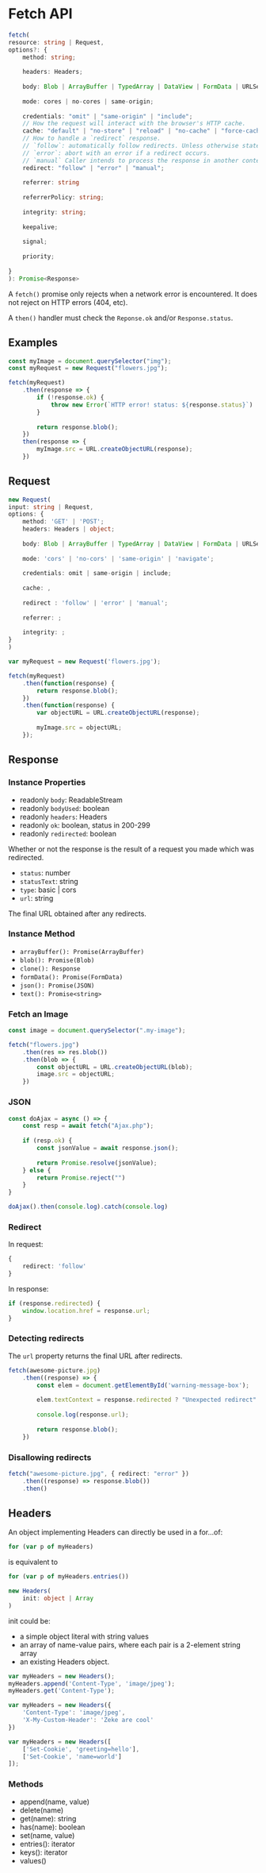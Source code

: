 # Fetch API

```ts
fetch(
resource: string | Request,
options?: {
    method: string;
    
    headers: Headers;
    
    body: Blob | ArrayBuffer | TypedArray | DataView | FormData | URLSearchParams | string | ReadableStream;
    
    mode: cores | no-cores | same-origin;
    
    credentials: "omit" | "same-origin" | "include";
    // How the request will interact with the browser's HTTP cache.
    cache: "default" | "no-store" | "reload" | "no-cache" | "force-cache" | "only-if-cached";
    // How to handle a `redirect` response.
    // `follow`: automatically follow redirects. Unless otherwise stated the redirect mode is set to `follow`.
    // `error`: abort with an error if a redirect occurs.
    // `manual` Caller intends to process the response in another context.
    redirect: "follow" | "error" | "manual";
    
    referrer: string
    
    referrerPolicy: string;
    
    integrity: string;
    
    keepalive;
    
    signal;
    
    priority;
    
}
): Promise<Response>
```

A `fetch()` promise only rejects when a network error is encountered. It does not reject on HTTP errors (404, etc).

A `then()` handler must check the `Reponse.ok` and/or `Response.status`.

## Examples

```ts
const myImage = document.querySelector("img");
const myRequest = new Request("flowers.jpg");

fetch(myRequest)
    .then(response => {
        if (!response.ok) {
            throw new Error(`HTTP error! status: ${response.status}`)
        }
        
        return response.blob();
    })
    then(response => {
        myImage.src = URL.createObjectURL(response);
    })
```

## Request

```ts
new Request(
input: string | Request,
options: {
    method: 'GET' | 'POST';
    headers: Headers | object;
    
    body: Blob | ArrayBuffer | TypedArray | DataView | FormData | URLSearchParams | string | ReadableStream';
    
    mode: 'cors' | 'no-cors' | 'same-origin' | 'navigate';
    
    credentials: omit | same-origin | include;
    
    cache: ,
    
    redirect : 'follow' | 'error' | 'manual';
    
    referrer: ;
    
    integrity: ;
}
)
```

```ts
var myRequest = new Request('flowers.jpg');

fetch(myRequest)
    .then(function(response) {
        return response.blob();
    })
    .then(function(response) {
        var objectURL = URL.createObjectURL(response);
        
        myImage.src = objectURL;
    });
```

## Response

### Instance Properties

* readonly `body`: ReadableStream
* readonly `bodyUsed`: boolean
* readonly `headers`: Headers
* readonly `ok`: boolean, status in 200-299
* readonly `redirected`: boolean

Whether or not the response is the result of a request you made which was redirected.

* `status`: number
* `statusText`: string
* `type`: basic | cors
* `url`: string

The final URL obtained after any redirects.

### Instance Method

* `arrayBuffer(): Promise(ArrayBuffer)`
* `blob(): Promise(Blob)`
* `clone(): Response`
* `formData(): Promise(FormData)`
* `json(): Promise(JSON)`
* `text(): Promise<string>`

### Fetch an Image

```ts
const image = document.querySelector(".my-image");

fetch("flowers.jpg")
    .then(res => res.blob())
    .then(blob => {
        const objectURL = URL.createObjectURL(blob);
        image.src = objectURL;
    })
```

### JSON

```ts
const doAjax = async () => {
    const resp = await fetch("Ajax.php");
    
    if (resp.ok) {
        const jsonValue = await response.json();
        
        return Promise.resolve(jsonValue);
    } else {
        return Promise.reject("")
    }
}

doAjax().then(console.log).catch(console.log)
```

### Redirect

In request:

```ts
{
    redirect: 'follow'
}
```

In response:

```ts
if (response.redirected) {
    window.location.href = response.url;
}
```

### Detecting redirects

The `url` property returns the final URL after redirects.

```ts
fetch(awesome-picture.jpg)
    .then((response) => {
        const elem = document.getElementById('warning-message-box');
        
        elem.textContext = response.redirected ? "Unexpected redirect" : "";
        
        console.log(response.url);
        
        return response.blob();
    })
```

### Disallowing redirects

```ts
fetch("awesome-picture.jpg", { redirect: "error" })
    .then((response) => response.blob())
    .then()
```

## Headers

An object implementing Headers can directly be used in a for…of:

```ts
for (var p of myHeaders)
```

is equivalent to 

```ts
for (var p of myHeaders.entries())
```

```ts
new Headers(
    init: object | Array
)
```

init could be:

* a simple object literal with string values
* an array of name-value pairs, where each pair is a 2-element string array
* an existing Headers object.

```ts
var myHeaders = new Headers();
myHeaders.append('Content-Type', 'image/jpeg');
myHeaders.get('Content-Type');

var myHeaders = new Headers({
    'Content-Type': 'image/jpeg',
    'X-My-Custom-Header': 'Zeke are cool'
})

var myHeaders = new Headers([
    ['Set-Cookie', 'greeting=hello'],
    ['Set-Cookie', 'name=world']
]);
```

### Methods

* append(name, value)
* delete(name)
* get(name): string
* has(name): boolean
* set(name, value)
* entries(): iterator
* keys(): iterator
* values()
